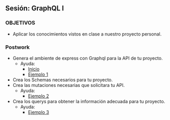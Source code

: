 ## Sesión: GraphQL I

### OBJETIVOS
 - Aplicar los conocimientos vistos en clase a nuestro proyecto personal.

### Postwork

- Genera el ambiente de express con Graphql para la API de tu proyecto.
    - Ayuda:
        - [Inicio](../Inicio)
        - [Ejemplo 1](../Ejemplo-01)
- Crea los Schemas necesarios para tu proyecto.
- Crea las mutaciones necesarias que solicitara tu API.
    - Ayuda:
        - [Ejemplo 2](../Ejemplo-02)
- Crea los querys para obtener la información adecuada para tu proyecto.
    - Ayuda:
        - [Ejemplo 3](../Ejemplo-03)